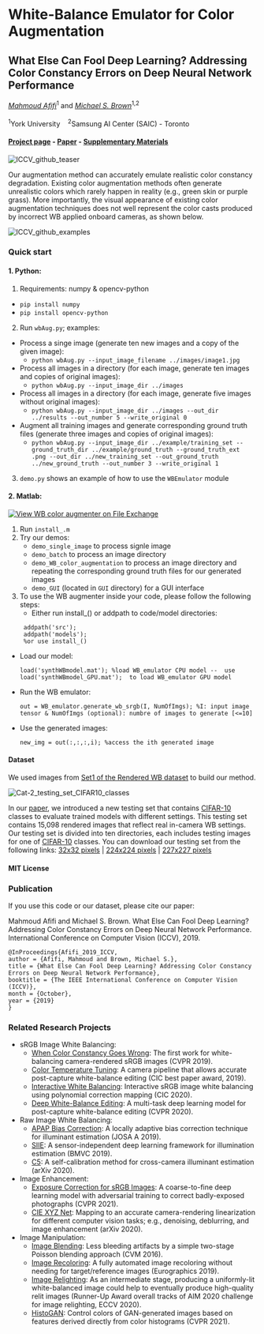 # White-Balance Emulator for Color Augmentation

## What Else Can Fool Deep Learning? Addressing Color Constancy Errors on Deep Neural Network Performance

*[Mahmoud Afifi](https://sites.google.com/view/mafifi)*<sup>1</sup> and *[Michael S. Brown](http://www.cse.yorku.ca/~mbrown/)*<sup>1,2</sup>
<br></br><sup>1</sup>York University &nbsp;&nbsp; <sup>2</sup>Samsung AI Center (SAIC) - Toronto

#### [Project page](http://cvil.eecs.yorku.ca/projects/public_html/wb_emulation/index.html) - [Paper](http://openaccess.thecvf.com/content_ICCV_2019/papers/Afifi_What_Else_Can_Fool_Deep_Learning_Addressing_Color_Constancy_Errors_ICCV_2019_paper.pdf) - [Supplementary Materials](http://openaccess.thecvf.com/content_ICCV_2019/supplemental/Afifi_What_Else_Can_ICCV_2019_supplemental.pdf)


![ICCV_github_teaser](https://user-images.githubusercontent.com/37669469/76104483-6eb5c100-5fa1-11ea-832b-b7a9a8e23895.jpg)

Our augmentation method can accurately emulate realistic color constancy degradation. Existing color augmentation methods often generate unrealistic colors which rarely happen in reality (e.g., green skin or purple grass). More importantly, the visual appearance of existing color augmentation techniques does not well represent the color casts produced by incorrect WB applied onboard cameras, as shown below.

![ICCV_github_examples](https://user-images.githubusercontent.com/37669469/76104478-6c536700-5fa1-11ea-9bb0-774c64fb3576.jpg)


### Quick start

#### 1. Python:
1. Requirements: numpy & opencv-python
  * `pip install numpy`
  * `pip install opencv-python`
2. Run `wbAug.py`; examples:
  * Process a singe image (generate ten new images and a copy of the given image): 
    * `python wbAug.py --input_image_filename ../images/image1.jpg`
  * Process all images in a directory (for each image, generate ten images and copies of original images):
    * `python wbAug.py --input_image_dir ../images`
  * Process all images in a directory (for each image, generate five images without original images): 
    * `python wbAug.py --input_image_dir ../images --out_dir ../results --out_number 5 --write_original 0`
  * Augment all training images and generate corresponding ground truth files (generate three images and copies of original images): 
    * `python wbAug.py --input_image_dir ../example/training_set --ground_truth_dir ../example/ground_truth --ground_truth_ext .png --out_dir ../new_training_set --out_ground_truth ../new_ground_truth --out_number 3 --write_original 1`
3. `demo.py` shows an example of how to use the `WBEmulator` module


#### 2. Matlab:
[![View WB color augmenter on File Exchange](https://www.mathworks.com/matlabcentral/images/matlab-file-exchange.svg)](https://www.mathworks.com/matlabcentral/fileexchange/72966-wb-color-augmenter)
 1. Run `install_.m`
 2. Try our demos: 
    * `demo_single_image` to process signle image
    * `demo_batch` to process an image directory
    * `demo_WB_color_augmentation` to process an image directory and repeating the corresponding ground truth files for our generated images
    * `demo_GUI` (located in `GUI` directory) for a GUI interface 
3. To use the WB augmenter inside your code, please follow the following steps:
   * Either run install_() or addpath to code/model directories:
   ```
    addpath('src');
    addpath('models'); 
    %or use install_()
   ```

* Load our model:
   ```
   load('synthWBmodel.mat'); %load WB_emulator CPU model --  use load('synthWBmodel_GPU.mat');  to load WB_emulator GPU model
   ``` 
* Run the WB emulator:
   ```
   out = WB_emulator.generate_wb_srgb(I, NumOfImgs); %I: input image tensor & NumOfImgs (optional): numbre of images to generate [<=10]
   ```
* Use the generated images:
   ```
   new_img = out(:,:,:,i); %access the ith generated image
   ```



#### Dataset
We used images from [Set1 of the Rendered WB dataset](http://cvil.eecs.yorku.ca/projects/public_html/sRGB_WB_correction/dataset.html) to build our method. 


![Cat-2_testing_set_CIFAR10_classes](https://user-images.githubusercontent.com/37669469/76104454-62316880-5fa1-11ea-8012-86e8c6bf79d7.jpg)

In our [paper](http://openaccess.thecvf.com/content_ICCV_2019/papers/Afifi_What_Else_Can_Fool_Deep_Learning_Addressing_Color_Constancy_Errors_ICCV_2019_paper.pdf), we introduced a new testing set that contains [CIFAR-10](https://www.cs.toronto.edu/~kriz/cifar.html) classes to evaluate trained models with different settings. This testing set contains 15,098 rendered images that reflect real in-camera WB settings. Our testing set is divided into ten directories, each includes testing images for one of [CIFAR-10](https://www.cs.toronto.edu/~kriz/cifar.html) classes. You can download our testing set from the following links: 
[32x32 pixels](https://ln2.sync.com/dl/557e4b360/u9wki7e5-twjzqvx6-639n7p5c-cvv9bcz9) | [224x224 pixels](https://ln2.sync.com/dl/f969a6500/c3evbxeh-xhx6vxim-sjrzyns7-h4zz8zs6) | [227x227 pixels](https://ln2.sync.com/dl/e09cd2c20/7h67ibk7-8j4g6yz6-sjwhqmvv-bx8k367e)


   
#### MIT License

### Publication

If you use this code or our dataset, please cite our paper:

Mahmoud Afifi and Michael S. Brown. What Else Can Fool Deep Learning? Addressing Color Constancy Errors on Deep Neural Network Performance. International Conference on Computer Vision (ICCV), 2019.


```
@InProceedings{Afifi_2019_ICCV,
author = {Afifi, Mahmoud and Brown, Michael S.},
title = {What Else Can Fool Deep Learning? Addressing Color Constancy Errors on Deep Neural Network Performance},
booktitle = {The IEEE International Conference on Computer Vision (ICCV)},
month = {October},
year = {2019}
}
```


### Related Research Projects
- sRGB Image White Balancing:
  - [When Color Constancy Goes Wrong](https://github.com/mahmoudnafifi/WB_sRGB): The first work for white-balancing camera-rendered sRGB images (CVPR 2019).
  - [Color Temperature Tuning](https://github.com/mahmoudnafifi/ColorTempTuning): A camera pipeline that allows accurate post-capture white-balance editing (CIC best paper award, 2019).
  - [Interactive White Balancing](https://github.com/mahmoudnafifi/Interactive_WB_correction): Interactive sRGB image white balancing using polynomial correction mapping (CIC 2020).
  - [Deep White-Balance Editing](https://github.com/mahmoudnafifi/Deep_White_Balance): A multi-task deep learning model for post-capture white-balance editing (CVPR 2020).
- Raw Image White Balancing:
  - [APAP Bias Correction](https://github.com/mahmoudnafifi/APAP-bias-correction-for-illumination-estimation-methods): A locally adaptive bias correction technique for illuminant estimation (JOSA A 2019).
  - [SIIE](https://github.com/mahmoudnafifi/SIIE): A sensor-independent deep learning framework for illumination estimation (BMVC 2019).
  - [C5](https://github.com/mahmoudnafifi/C5): A self-calibration method for cross-camera illuminant estimation (arXiv 2020).
- Image Enhancement:
  - [Exposure Correction for sRGB Images](https://github.com/mahmoudnafifi/Exposure_Correction): A coarse-to-fine deep learning model with adversarial training to correct badly-exposed photographs (CVPR 2021).
  - [CIE XYZ Net](https://github.com/mahmoudnafifi/CIE_XYZ_NET): Mapping to an accurate camera-rendering linearization for different computer vision tasks; e.g., denoising, deblurring, and image enhancement (arXiv 2020).
 - Image Manipulation:
    - [Image Blending](https://github.com/mahmoudnafifi/modified-Poisson-image-editing): Less bleeding artifacts by a simple two-stage Poisson blending approach (CVM 2016).
    - [Image Recoloring](https://github.com/mahmoudnafifi/Image_recoloring): A fully automated image recoloring without needing for target/reference images (Eurographics 2019).
    - [Image Relighting](https://github.com/mahmoudnafifi/image_relighting): As an intermediate stage, producing a uniformly-lit white-balanced image could help to eventually produce high-quality relit images (Runner-Up Award overall tracks of AIM 2020 challenge for image relighting, ECCV 2020). 
    - [HistoGAN](https://github.com/mahmoudnafifi/HistoGAN): Control colors of GAN-generated images based on features derived directly from color histograms (CVPR 2021). 
